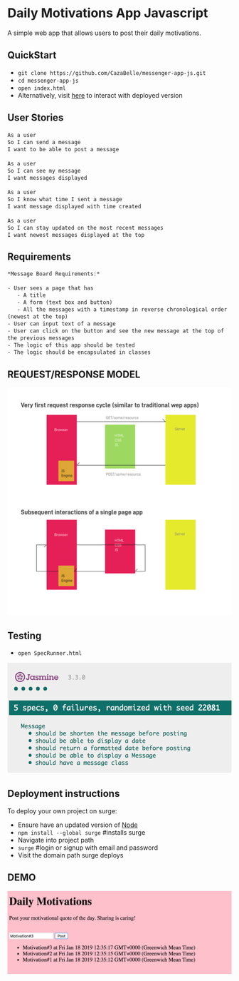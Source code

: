 # Daily Motivations App Javascript

A simple web app that allows users to post their daily motivations. 

QuickStart
----------
* `git clone https://github.com/CazaBelle/messenger-app-js.git`
* `cd messenger-app-js`
* `open index.html`
* Alternatively, visit [here](last-goldfish.surge.sh) to interact with deployed version

User Stories 
----------
```
As a user
So I can send a message
I want to be able to post a message

As a user 
So I can see my message
I want messages displayed

As a user
So I know what time I sent a message 
I want message displayed with time created

As a user 
So I can stay updated on the most recent messages
I want newest messages displayed at the top 

```
Requirements
----------
```
*Message Board Requirements:*

- User sees a page that has
   - A title
   - A form (text box and button)
   - All the messages with a timestamp in reverse chronological order (newest at the top)
- User can input text of a message
- User can click on the button and see the new message at the top of the previous messages
- The logic of this app should be tested
- The logic should be encapsulated in classes
```

REQUEST/RESPONSE MODEL
----------------------
![model](images/response_model.png)

Testing
----------
* `open SpecRunner.html`

![Test Image](images/motivationtests.png)

Deployment instructions
-----------------------
To deploy your own project on surge: 
* Ensure have an updated version of [Node](https://nodejs.org/en/)
* `npm install --global surge` #installs surge
* Navigate into project path 
* `surge` #login or signup with email and password
* Visit the domain path surge deploys

DEMO
----
![motivation](images/motivational_board.png)






